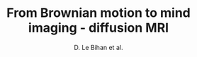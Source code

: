 ---
cat: ciel
subcat: neurophysics
bestof: false
author: D. Le Bihan et al.
title: [From Brownian motion to mind imaging - diffusion MRI]
journal: Bull Acad Natl Med
year: 2006
type: article
---